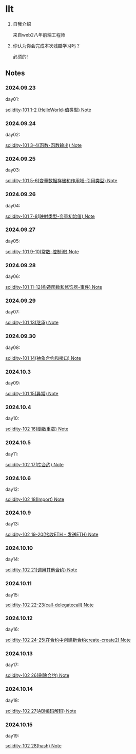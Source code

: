 # llt

1. 自我介绍

   来自web2八年前端工程师

2. 你认为你会完成本次残酷学习吗？

   必须的!

## Notes

<!-- Content_START -->

### 2024.09.23

day01:

[solidity-101 1-2 (HelloWorld-值类型) Note](./content/llt/101.md)

### 2024.09.24

day02:

[solidity-101 3-4(函数-函数输出) Note](./content/llt/102.md)

### 2024.09.25

day03:

[solidity-101 5-6(变量数据存储和作用域-引用类型) Note](./content/llt/103.md)

### 2024.09.26

day04:

[solidity-101 7-8(映射类型-变量初始值) Note](./content/llt/104.md)

### 2024.09.27

day05:

[solidity-101 9-10(常数-控制流) Note](./content/llt/105.md)

### 2024.09.28

day06:

[solidity-101 11-12(构造函数和修饰器-事件) Note](./content/llt/106.md)

### 2024.09.29

day07:

[solidity-101 13(继承) Note](./content/llt/107.md)

### 2024.09.30

day08:

[solidity-101 14(抽象合约和接口) Note](./content/llt/108.md)

### 2024.10.3

day09:

[solidity-101 15(异常) Note](./content/llt/109.md)

### 2024.10.4

day10:

[solidity-102 16(函数重载) Note](./content/llt/110.md)

### 2024.10.5

day11:

[solidity-102 17(库合约) Note](./content/llt/111.md)


### 2024.10.6

day12:

[solidity-102 18(Import) Note](./content/llt/112.md)

### 2024.10.9

day13:

[solidity-102 19-20(接收ETH - 发送ETH) Note](./content/llt/113.md)

### 2024.10.10

day14:

[solidity-102 21(调用其他合约) Note](./content/llt/114.md)

### 2024.10.11

day15:

[solidity-102 22-23(call-delegatecall) Note](./content/llt/115.md)

### 2024.10.12

day16:

[solidity-102 24-25(在合约中创建新合约create-create2) Note](./content/llt/116.md)

### 2024.10.13

day17:

[solidity-102 26(删除合约) Note](./content/llt/117.md)

### 2024.10.14

day18:

[solidity-102 27(ABI编码解码) Note](./content/llt/118.md)

### 2024.10.15

day19:

[solidity-102 28(hash) Note](./content/llt/119.md)

<!-- Content_END -->


